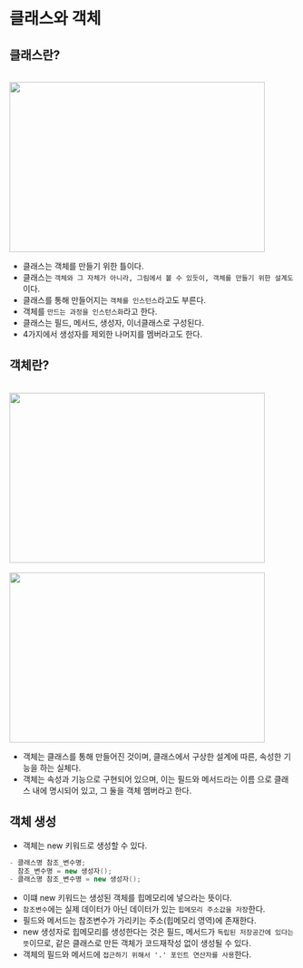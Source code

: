 # 클래스와 객체

## 클래스란?
<br><img src="img/class.png" width="450px" height="300px"></img><br/>
- 클래스는 객체를 만들기 위한 틀이다.
- 클래스는 `객체와 그 자체가 아니라, 그림에서 볼 수 있듯이, 객체를 만들기 위한 설계도`이다.
- 클래스를 통해 만들어지는 `객체를 인스턴스`라고도 부른다.
- 객체를 `만드는 과정을 인스턴스화`라고 한다.
- 클래스는 필드, 메서드, 생성자, 이너클래스로 구성된다.
- 4가지에서 생성자를 제외한 나머지를 멤버라고도 한다.


## 객체란?
<br><img src="img/object.png" width="450px" height="300px"></img><br/>
<br><img src="img/inobject.png" width="450px" height="300px"></img><br/>
- 객체는 클래스를 통해 만들어진 것이며, 클래스에서 구상한 설계에 따른, 속성한 기능을 하는 실체다.
- 객체는 속성과 기능으로 구현되어 있으며, 이는 필드와 메서드라는 이름 으로 클래스 내에 명시되어 있고, 그 둘을 객체 멤버라고 한다.

## 객체 생성
- 객체는 new 키워드로 생성할 수 있다.
```java
- 클래스명 참조_변수명;
  참조_변수명 = new 생성자();
- 클래스명 참조_변수명 = new 생성자();
```
- 이떄 new 키워드는 생성된 객체를 힙메모리에 넣으라는 뜻이다.
- `참조변수`에는 실제 데이터가 아닌 데이터가 있는 `힙메모리 주소값을 저장`한다.
- 필드와 메서드는 참조변수가 가리키는 주소(힙메모리 영역)에 존재한다.
- new 생성자로 힙메모리를 생성한다는 것은 필드, 메서드가 `독립된 저장공간에 있다는 뜻`이므로,
같은 클래스로 만든 객체가 코드재작성 없이 생성될 수 있다.
- 객체의 필드와 메서드에 `접근하기 위해서 '.' 포인트 연산자를 사용`한다.
